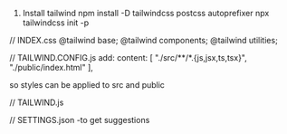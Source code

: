 1. Install tailwind
   npm install -D tailwindcss postcss autoprefixer
   npx tailwindcss init -p

// INDEX.css
@tailwind base;
@tailwind components;
@tailwind utilities;

// TAILWIND.CONFIG.js
add:
content: [
"./src/**/*.{js,jsx,ts,tsx}",
"./public/index.html"
],

so styles can be applied to src and public

// TAILWIND.js

// SETTINGS.json
-to get suggestions
